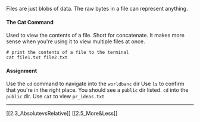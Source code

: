 Files are just blobs of data. 
The raw bytes in a file can represent anything.

#### The Cat Command
Used to view the contents of a file.
Short for concatenate.
It makes more sense when you're using it to view multiple files at once.
```
# print the contents of a file to the terminal
cat file1.txt file2.txt
```

#### Assignment
Use the ```cd``` command to navigate into the ```worldbanc``` dir
Use ```ls``` to confirm that you're in the right place.
You should see a ```public``` dir listed.
```cd``` into the ```public``` dir.
Use ```cat``` to view ```pr_ideas.txt```

---
[[2.3_AbsolutevsRelative]]
[[2.5_More&Less]]